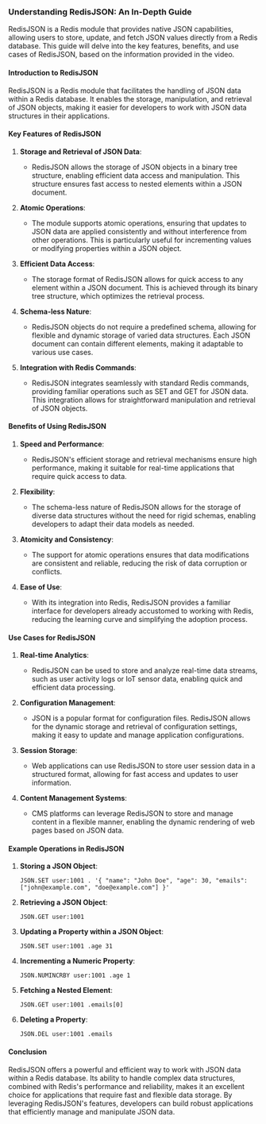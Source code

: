### Understanding RedisJSON: An In-Depth Guide

RedisJSON is a Redis module that provides native JSON capabilities, allowing users to store, update, and fetch JSON values directly from a Redis database. This guide will delve into the key features, benefits, and use cases of RedisJSON, based on the information provided in the video.

#### Introduction to RedisJSON
RedisJSON is a Redis module that facilitates the handling of JSON data within a Redis database. It enables the storage, manipulation, and retrieval of JSON objects, making it easier for developers to work with JSON data structures in their applications. 

#### Key Features of RedisJSON

1. **Storage and Retrieval of JSON Data**:
    - RedisJSON allows the storage of JSON objects in a binary tree structure, enabling efficient data access and manipulation. This structure ensures fast access to nested elements within a JSON document.

2. **Atomic Operations**:
    - The module supports atomic operations, ensuring that updates to JSON data are applied consistently and without interference from other operations. This is particularly useful for incrementing values or modifying properties within a JSON object.

3. **Efficient Data Access**:
    - The storage format of RedisJSON allows for quick access to any element within a JSON document. This is achieved through its binary tree structure, which optimizes the retrieval process.

4. **Schema-less Nature**:
    - RedisJSON objects do not require a predefined schema, allowing for flexible and dynamic storage of varied data structures. Each JSON document can contain different elements, making it adaptable to various use cases.

5. **Integration with Redis Commands**:
    - RedisJSON integrates seamlessly with standard Redis commands, providing familiar operations such as SET and GET for JSON data. This integration allows for straightforward manipulation and retrieval of JSON objects.

#### Benefits of Using RedisJSON

1. **Speed and Performance**:
    - RedisJSON's efficient storage and retrieval mechanisms ensure high performance, making it suitable for real-time applications that require quick access to data.

2. **Flexibility**:
    - The schema-less nature of RedisJSON allows for the storage of diverse data structures without the need for rigid schemas, enabling developers to adapt their data models as needed.

3. **Atomicity and Consistency**:
    - The support for atomic operations ensures that data modifications are consistent and reliable, reducing the risk of data corruption or conflicts.

4. **Ease of Use**:
    - With its integration into Redis, RedisJSON provides a familiar interface for developers already accustomed to working with Redis, reducing the learning curve and simplifying the adoption process.

#### Use Cases for RedisJSON

1. **Real-time Analytics**:
    - RedisJSON can be used to store and analyze real-time data streams, such as user activity logs or IoT sensor data, enabling quick and efficient data processing.

2. **Configuration Management**:
    - JSON is a popular format for configuration files. RedisJSON allows for the dynamic storage and retrieval of configuration settings, making it easy to update and manage application configurations.

3. **Session Storage**:
    - Web applications can use RedisJSON to store user session data in a structured format, allowing for fast access and updates to user information.

4. **Content Management Systems**:
    - CMS platforms can leverage RedisJSON to store and manage content in a flexible manner, enabling the dynamic rendering of web pages based on JSON data.

#### Example Operations in RedisJSON

1. **Storing a JSON Object**:
    ```redis
    JSON.SET user:1001 . '{ "name": "John Doe", "age": 30, "emails": ["john@example.com", "doe@example.com"] }'
    ```

2. **Retrieving a JSON Object**:
    ```redis
    JSON.GET user:1001
    ```

3. **Updating a Property within a JSON Object**:
    ```redis
    JSON.SET user:1001 .age 31
    ```

4. **Incrementing a Numeric Property**:
    ```redis
    JSON.NUMINCRBY user:1001 .age 1
    ```

5. **Fetching a Nested Element**:
    ```redis
    JSON.GET user:1001 .emails[0]
    ```

6. **Deleting a Property**:
    ```redis
    JSON.DEL user:1001 .emails
    ```

#### Conclusion
RedisJSON offers a powerful and efficient way to work with JSON data within a Redis database. Its ability to handle complex data structures, combined with Redis's performance and reliability, makes it an excellent choice for applications that require fast and flexible data storage. By leveraging RedisJSON's features, developers can build robust applications that efficiently manage and manipulate JSON data.